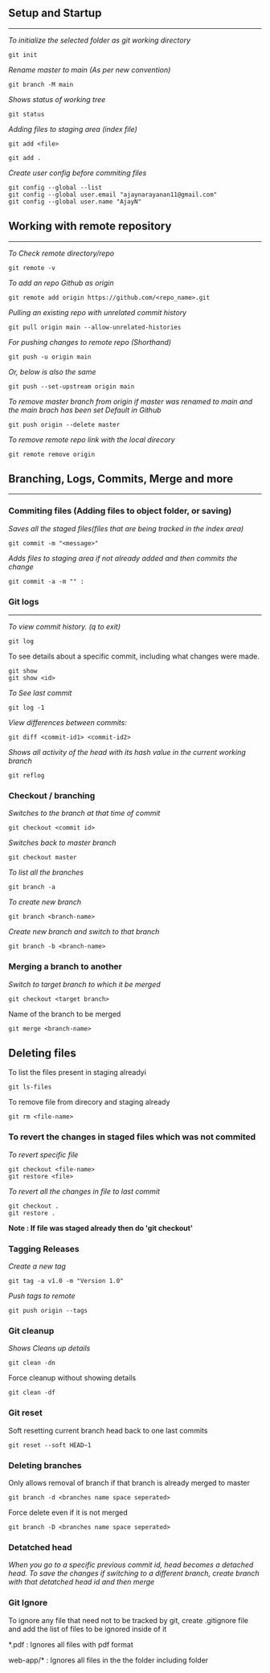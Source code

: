 ## Setup and Startup
---
*To initialize the selected folder as git working directory*
    
    git init 
*Rename master to main (As per new convention)*

    git branch -M main
*Shows status of working tree*

    git status
*Adding files to staging area (index file)*

    git add <file>

    git add .
*Create user config before commiting files*

    git config --global --list
    git config --global user.email "ajaynarayanan11@gmail.com"
    git config --global user.name "AjayN"


## Working with remote repository
---
*To Check remote directory/repo*

    git remote -v
*To add an repo Github as origin*

    git remote add origin https://github.com/<repo_name>.git
*Pulling an existing repo with unrelated commit history*
    
    git pull origin main --allow-unrelated-histories
*For pushing changes to remote repo (Shorthand)*
    
    git push -u origin main
*Or, below is also the same*

    git push --set-upstream origin main
*To remove master branch from origin if master was renamed to main and the main brach has been set Default in Github*

    git push origin --delete master
*To remove remote repo link with the local direcory*
    
    git remote remove origin

## Branching, Logs, Commits, Merge and more
---
### Commiting files (Adding files to object folder, or saving)
*Saves all the staged files(files that are being tracked in the index area)*

    git commit -m "<message>"
*Adds files to staging area if not already added and then commits the change*

    git commit -a -m "" : 

### Git logs
---
*To view commit history. (q to exit)*

    git log 
To see details about a specific commit, including what changes were made.

    git show 
    git show <id>
*To See last commit*

    git log -1

*View differences between commits:*

    git diff <commit-id1> <commit-id2>

*Shows all activity of the head with its hash value in the current working branch*

    git reflog

### Checkout / branching

*Switches to the branch at that time of commit*

    git checkout <commit id>

*Switches back to master branch*

    git checkout master
*To list all the branches*

    git branch -a
*To create new branch*

    git branch <branch-name>

*Create new branch and switch to that branch*

    git branch -b <branch-name>

### Merging a branch to another

*Switch to target branch to which it be merged*

    git checkout <target branch>
Name of the branch to be merged

    git merge <branch-name>

## Deleting files

To list the files present in staging alreadyi

    git ls-files
To remove file from direcory and staging already

    git rm <file-name>

### To revert the changes in staged files which was not commited

*To revert specific file*

    git checkout <file-name>
    git restore <file>
*To revert all the changes in file to last commit*

    git checkout .
    git restore .
**Note : If file was staged already then  do 'git checkout'**

### Tagging Releases

*Create a new tag*

    git tag -a v1.0 -m "Version 1.0"

*Push tags to remote*

    git push origin --tags

### Git cleanup

*Shows Cleans up details*

    git clean -dn 
Force cleanup without showing details

    git clean -df

### Git reset

Soft resetting current branch head back to one last commits

    git reset --soft HEAD~1

### Deleting branches

Only allows removal of branch if that branch is already merged to master

    git branch -d <branches name space seperated>
Force delete even if it is not merged

    git branch -D <branches name space seperated>

### Detatched head

*When you go to a specific previous commit id, head becomes a detached head.
To save the changes if switching to a different branch, create branch with that detatched head id and then merge*

### Git Ignore

To ignore any file that need not to be tracked by git, create .gitignore file and add the list of files to be ignored inside of it

*.pdf :  Ignores all files with pdf format

web-app/* : Ignores all files in the the folder including folder

